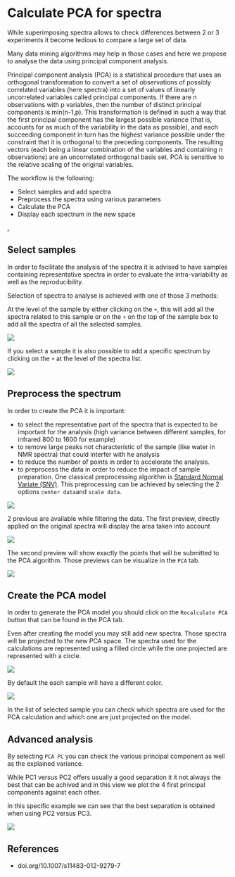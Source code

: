 # Calculate PCA for spectra

While superimposing spectra allows to check differences between 2 or 3 experiments it become tedious to compare a large set of data.

Many data mining algorithms may help in those cases and here we propose to analyse the data using principal component analysis.

Principal component analysis (PCA) is a statistical procedure that uses an orthogonal transformation to convert a set of observations of possibly correlated variables (here spectra) into a set of values of linearly uncorrelated variables called principal components. If there are n observations with p variables, then the number of distinct principal components is min(n-1,p). This transformation is defined in such a way that the first principal component has the largest possible variance (that is, accounts for as much of the variability in the data as possible), and each succeeding component in turn has the highest variance possible under the constraint that it is orthogonal to the preceding components. The resulting vectors (each being a linear combination of the variables and containing n observations) are an uncorrelated orthogonal basis set. PCA is sensitive to the relative scaling of the original variables.

The workflow is the following:

- Select samples and add spectra
- Preprocess the spectra using various parameters
- Calculate the PCA
- Display each spectrum in the new space

<a href="spectraAnalysis_spectraSelection">.</a>


## Select samples

In order to facilitate the analysis of the spectra it is advised to have samples containing representative spectra in order to evaluate the intra-variability as well as the reproducibility.

Selection of spectra to analyse is achieved with one of those 3 methods:

At the level of the sample by either clicking on the `+`, this will add all the spectra related to this sample or on the `+` on the top of the sample box to add all the spectra of all the selected samples.

<img src="images/selectSample.png">

If you select a sample it is also possible to add a specific spectrum by clicking on the `+` at the level of the spectra list.

<img src="images/selectSpectra.png">


## Preprocess the spectrum

In order to create the PCA it is important:
- to select the representative part of the spectra that is expected to be important for the analysis (high variance between different samples, for infrared 800 to 1600 for example)
- to remove large peaks not characteristic of the sample (like water in NMR spectra) that could interfer with he analysis
- to reduce the number of points in order to accelerate the analysis.
- to preprocess the data in order to reduce the impact of sample preparation. One classical preprocessing algorithm is [Standard Normal Variate (SNV)](http://wiki.eigenvector.com/index.php?title=Advanced_Preprocessing:_Sample_Normalization#SNV_.28Standard_Normal_Variate.29). This preprocessing can be achieved by selecting the 2 options `center data`and `scale data`.

<img src="images/preferences.png">

2 previous are available while filtering the data. The first preview, directly applied on the original spectra will display the area taken into account

<img src="images/preview.png">

The second preview will show exactly the points that will be submitted to the PCA algorithm. Those previews can be visualize in the `PCA` tab.

<img src="images/normalized.png">

## Create the PCA model

In order to generate the PCA model you should click on the `Recalculate PCA` button that can be found in the PCA tab.

Even after creating the model you may still add new spectra. Those spectra will be projected to the new PCA space. The spectra used for the calculations are represented using a filled circle while the one projected are represented with a circle.

<img src="images/result.png">

By default the each sample will have a different color.

<img src="images/samplePCA.png">

In the list of selected sample you can check which spectra are used for the PCA calculation and which one are just projected on the model.

## Advanced analysis

By selecting `PCA PC` you can check the various principal component as well as the explained variance.

While PC1 versus PC2 offers usually a good separation it it not always the best that can be achived and in this view we plot the 4 first principal components against each other.

In this specific example we can see that the best separation is obtained when using PC2 versus PC3.

<img src="images/pcaVersus.png">

## References

* doi.org/10.1007/s11483-012-9279-7

